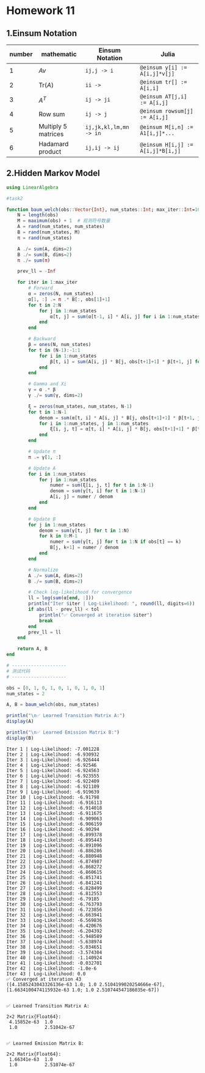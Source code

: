 # Homework 11
## 1.Einsum Notation

| number | mathematic               | Einsum Notation        | Julia                          |
| ---- | ------------------- | ---------------------- | --------------------------------- |
| 1    | $A v$               | `ij,j -> i`            | `@einsum y[i] := A[i,j]*v[j]`     |
| 2    | $\mathrm{Tr}(A)$    | `ii ->`                | `@einsum tr[] := A[i,i]`          |
| 3    | $A^T$               | `ij -> ji`             | `@einsum AT[j,i] := A[i,j]`       |
| 4    | Row sum             | `ij -> j`              | `@einsum rowsum[j] := A[i,j]`     |
| 5    | Multiply 5 matrices | `ij,jk,kl,lm,mn -> in` | `@einsum M[i,n] := A1[i,j]*...`   |
| 6    | Hadamard product    | `ij,ij -> ij`          | `@einsum H[i,j] := A[i,j]*B[i,j]` |

## 2.Hidden Markov Model
```julia
using LinearAlgebra

#task2

function baum_welch(obs::Vector{Int}, num_states::Int; max_iter::Int=100, tol::Float64=1e-6)
    N = length(obs)
    M = maximum(obs) + 1  # 观测符号数量
    A = rand(num_states, num_states)
    B = rand(num_states, M)
    π = rand(num_states)

    A ./= sum(A, dims=2)
    B ./= sum(B, dims=2)
    π ./= sum(π)

    prev_ll = -Inf

    for iter in 1:max_iter
        # Forward
        α = zeros(N, num_states)
        α[1, :] .= π .* B[:, obs[1]+1]
        for t in 2:N
            for j in 1:num_states
                α[t, j] = sum(α[t-1, i] * A[i, j] for i in 1:num_states) * B[j, obs[t]+1]
            end
        end

        # Backward
        β = ones(N, num_states)
        for t in (N-1):-1:1
            for i in 1:num_states
                β[t, i] = sum(A[i, j] * B[j, obs[t+1]+1] * β[t+1, j] for j in 1:num_states)
            end
        end

        # Gamma and Xi
        γ = α .* β
        γ ./= sum(γ, dims=2)

        ξ = zeros(num_states, num_states, N-1)
        for t in 1:N-1
            denom = sum(α[t, i] * A[i, j] * B[j, obs[t+1]+1] * β[t+1, j] for i in 1:num_states, j in 1:num_states)
            for i in 1:num_states, j in 1:num_states
                ξ[i, j, t] = α[t, i] * A[i, j] * B[j, obs[t+1]+1] * β[t+1, j] / denom
            end
        end

        # Update π
        π .= γ[1, :]

        # Update A
        for i in 1:num_states
            for j in 1:num_states
                numer = sum(ξ[i, j, t] for t in 1:N-1)
                denom = sum(γ[t, i] for t in 1:N-1)
                A[i, j] = numer / denom
            end
        end

        # Update B
        for j in 1:num_states
            denom = sum(γ[t, j] for t in 1:N)
            for k in 0:M-1
                numer = sum(γ[t, j] for t in 1:N if obs[t] == k)
                B[j, k+1] = numer / denom
            end
        end

        # Normalize
        A ./= sum(A, dims=2)
        B ./= sum(B, dims=2)

        # Check log-likelihood for convergence
        ll = log(sum(α[end, :]))
        println("Iter $iter | Log-Likelihood: ", round(ll, digits=6))
        if abs(ll - prev_ll) < tol
            println("✅ Converged at iteration $iter")
            break
        end
        prev_ll = ll
    end

    return A, B
end

# --------------------
# 测试代码
# --------------------

obs = [0, 1, 0, 1, 0, 1, 0, 1, 0, 1]
num_states = 2

A, B = baum_welch(obs, num_states)

println("\n✅ Learned Transition Matrix A:")
display(A)

println("\n✅ Learned Emission Matrix B:")
display(B)
```
```
Iter 1 | Log-Likelihood: -7.001228
Iter 2 | Log-Likelihood: -6.930932
Iter 3 | Log-Likelihood: -6.926444
Iter 4 | Log-Likelihood: -6.92546
Iter 5 | Log-Likelihood: -6.924563
Iter 6 | Log-Likelihood: -6.923555
Iter 7 | Log-Likelihood: -6.922409
Iter 8 | Log-Likelihood: -6.921109
Iter 9 | Log-Likelihood: -6.919639
Iter 10 | Log-Likelihood: -6.91798
Iter 11 | Log-Likelihood: -6.916113
Iter 12 | Log-Likelihood: -6.914018
Iter 13 | Log-Likelihood: -6.911675
Iter 14 | Log-Likelihood: -6.909063
Iter 15 | Log-Likelihood: -6.906159
Iter 16 | Log-Likelihood: -6.90294
Iter 17 | Log-Likelihood: -6.899378
Iter 18 | Log-Likelihood: -6.895443
Iter 19 | Log-Likelihood: -6.891096
Iter 20 | Log-Likelihood: -6.886286
Iter 21 | Log-Likelihood: -6.880948
Iter 22 | Log-Likelihood: -6.874987
Iter 23 | Log-Likelihood: -6.868272
Iter 24 | Log-Likelihood: -6.860615
Iter 25 | Log-Likelihood: -6.851741
Iter 26 | Log-Likelihood: -6.841241
Iter 27 | Log-Likelihood: -6.828499
Iter 28 | Log-Likelihood: -6.812553
Iter 29 | Log-Likelihood: -6.79185
Iter 30 | Log-Likelihood: -6.763793
Iter 31 | Log-Likelihood: -6.723856
Iter 32 | Log-Likelihood: -6.663941
Iter 33 | Log-Likelihood: -6.569836
Iter 34 | Log-Likelihood: -6.420676
Iter 35 | Log-Likelihood: -6.204392
Iter 36 | Log-Likelihood: -5.948589
Iter 37 | Log-Likelihood: -5.638974
Iter 38 | Log-Likelihood: -5.034651
Iter 39 | Log-Likelihood: -3.574304
Iter 40 | Log-Likelihood: -1.140924
Iter 41 | Log-Likelihood: -0.032701
Iter 42 | Log-Likelihood: -1.0e-6
Iter 43 | Log-Likelihood: 0.0
✅ Converged at iteration 43
([4.1585243043326136e-63 1.0; 1.0 2.5104199020254666e-67], [1.6634100474115932e-63 1.0; 1.0 2.510744547186035e-67])


✅ Learned Transition Matrix A:

2×2 Matrix{Float64}:
 4.15852e-63  1.0
 1.0          2.51042e-67


✅ Learned Emission Matrix B:

2×2 Matrix{Float64}:
 1.66341e-63  1.0
 1.0          2.51074e-67
```